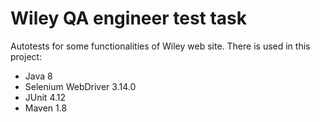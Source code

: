 # Wiley QA engineer test task

Autotests for some functionalities of Wiley web site. There is used in this project:

  - Java 8
  - Selenium WebDriver 3.14.0
  - JUnit 4.12
  - Maven 1.8
